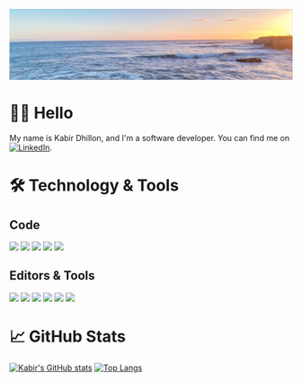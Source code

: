 <!---
- 👋 Hi, I’m @kabirdhillon7
- 👀 I’m interested in ...
- 🌱 I’m currently learning ...
- 💞️ I’m looking to collaborate on ...
- 📫 How to reach me ...

kabirdhillon7/kabirdhillon7 is a ✨ special ✨ repository because its `README.md` (this file) appears on your GitHub profile.
You can click the Preview link to take a look at your changes.
--->
![This is an image](https://github.com/kabirdhillon7/kabirdhillon7/blob/main/Ocean_Kabir%20Dhillon.jpeg)

# 👋🏼 Hello
My name is Kabir Dhillon, and I'm a software developer. You can find me on [![LinkedIn][1.2]][1].

<!-- Icons -->
[1.2]: https://raw.githubusercontent.com/MartinHeinz/MartinHeinz/master/linkedin-3-16.png (LinkedIn icon without padding)

<!-- Links to your social media accounts -->
[1]: https://www.linkedin.com/in/kabirdhillon/

# 🛠 Technology & Tools
## Code
![](https://img.shields.io/badge/-Swift-informational?style=flat&logo=swift&logoColor=white&color=147EFB)
![](https://img.shields.io/badge/-C++-informational?style=flat&logo=C++&logoColor=white&color=147EFB)
![](https://img.shields.io/badge/-Java-informational?style=flat&logo=java&logoColor=white&color=147EFB)
![](https://img.shields.io/badge/-Python-informational?style=flat&logo=python&logoColor=white&color=147EFB)
![](https://img.shields.io/badge/-Linux-informational?style=flat&logo=linux&logoColor=white&color=147EFB)

## Editors & Tools
![](https://img.shields.io/badge/-Xcode-informational?style=flat&logo=xcode&logoColor=white&color=147EFB)
![](https://img.shields.io/badge/-CLion-informational?style=flat&logo=clion&logoColor=white&color=147EFB)
![](https://img.shields.io/badge/-IntelliJ-informational?style=flat&logo=intellijidea&logoColor=white&color=147EFB)
![](https://img.shields.io/badge/-Android_Studio-informational?style=flat&logo=androidstudio&logoColor=white&color=147EFB)
![](https://img.shields.io/badge/-R_Studio-informational?style=flat&logo=rstudio&logoColor=white&color=147EFB)
![](https://img.shields.io/badge/-Figma-informational?style=flat&logo=figma&logoColor=white&color=147EFB)

# 📈 GitHub Stats
[![Kabir's GitHub stats](https://github-readme-stats.vercel.app/api?username=kabirdhillon7)](https://github.com/kabirdhillon7/github-readme-stats)
[![Top Langs](https://github-readme-stats.vercel.app/api/top-langs/?username=kabirdhillon7)](https://github.com/kabirdhillon7/github-readme-stats)
